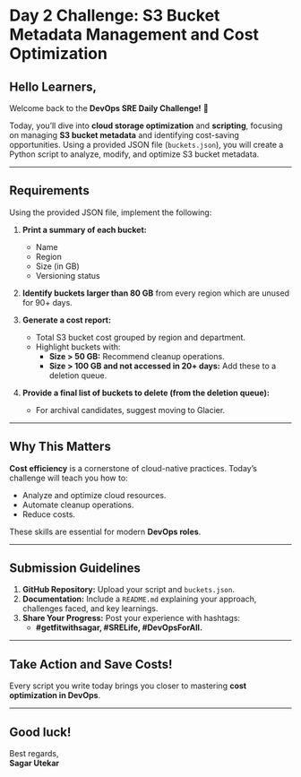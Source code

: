 # Day 2 Challenge: S3 Bucket Metadata Management and Cost Optimization

## Hello Learners,

Welcome back to the **DevOps SRE Daily Challenge!** 🎉

Today, you’ll dive into **cloud storage optimization** and **scripting**, focusing on managing **S3 bucket metadata** and identifying cost-saving opportunities. Using a provided JSON file (`buckets.json`), you will create a Python script to analyze, modify, and optimize S3 bucket metadata.

---

## Requirements

Using the provided JSON file, implement the following:

1. **Print a summary of each bucket:**
   - Name
   - Region
   - Size (in GB)
   - Versioning status

2. **Identify buckets larger than 80 GB** from every region which are unused for 90+ days.

3. **Generate a cost report:**
   - Total S3 bucket cost grouped by region and department.
   - Highlight buckets with:
     - **Size > 50 GB:** Recommend cleanup operations.
     - **Size > 100 GB and not accessed in 20+ days:** Add these to a deletion queue.

4. **Provide a final list of buckets to delete (from the deletion queue):**
   - For archival candidates, suggest moving to Glacier.

---

## Why This Matters

**Cost efficiency** is a cornerstone of cloud-native practices. Today’s challenge will teach you how to:
- Analyze and optimize cloud resources.
- Automate cleanup operations.
- Reduce costs.

These skills are essential for modern **DevOps roles**.

---

## Submission Guidelines

1. **GitHub Repository:** Upload your script and `buckets.json`.
2. **Documentation:** Include a `README.md` explaining your approach, challenges faced, and key learnings.
3. **Share Your Progress:** Post your experience with hashtags:
   - **#getfitwithsagar, #SRELife, #DevOpsForAll.**

---

## Take Action and Save Costs!

Every script you write today brings you closer to mastering **cost optimization in DevOps**.

---

## Good luck!

Best regards,  
**Sagar Utekar**

